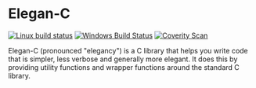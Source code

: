 # Elegan-C

[![Linux build status](https://img.shields.io/travis/VanJanssen/elegan-c/master.svg?label=Linux)](https://travis-ci.org/VanJanssen/elegan-c)
[![Windows Build Status](https://img.shields.io/appveyor/ci/ErwinJanssen/elegan-c/master.svg?label=Windows)](https://ci.appveyor.com/project/ErwinJanssen/elegan-c/branch/master)
[![Coverity Scan](https://img.shields.io/coverity/scan/10836.svg?label=Coverity)](https://scan.coverity.com/projects/vanjanssen-elegan-c)

Elegan-C (pronounced "elegancy") is a C library that helps you write code that
is simpler, less verbose and generally more elegant. It does this by providing
utility functions and wrapper functions around the standard C library. 